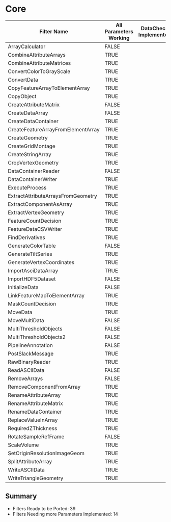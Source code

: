 # Core #

|  Filter Name | All Parameters Working | DataCheck Implemented | Execute Implemented | Documentation Implemented |
|--------------|------------------------|-----------------------|---------------------|---------------------------|
| ArrayCalculator | FALSE  | | | |
| CombineAttributeArrays | TRUE  | | | |
| CombineAttributeMatrices | TRUE  | | | |
| ConvertColorToGrayScale | TRUE  | | | |
| ConvertData | TRUE  | | | |
| CopyFeatureArrayToElementArray | TRUE  | | | |
| CopyObject | TRUE  | | | |
| CreateAttributeMatrix | FALSE  | | | |
| CreateDataArray | FALSE  | | | |
| CreateDataContainer | TRUE  | | | |
| CreateFeatureArrayFromElementArray | TRUE  | | | |
| CreateGeometry | TRUE  | | | |
| CreateGridMontage | TRUE  | | | |
| CreateStringArray | TRUE  | | | |
| CropVertexGeometry | TRUE  | | | |
| DataContainerReader | FALSE  | | | |
| DataContainerWriter | TRUE  | | | |
| ExecuteProcess | TRUE  | | | |
| ExtractAttributeArraysFromGeometry | TRUE  | | | |
| ExtractComponentAsArray | TRUE  | | | |
| ExtractVertexGeometry | TRUE  | | | |
| FeatureCountDecision | TRUE  | | | |
| FeatureDataCSVWriter | TRUE  | | | |
| FindDerivatives | TRUE  | | | |
| GenerateColorTable | FALSE  | | | |
| GenerateTiltSeries | TRUE  | | | |
| GenerateVertexCoordinates | TRUE  | | | |
| ImportAsciDataArray | TRUE  | | | |
| ImportHDF5Dataset | FALSE  | | | |
| InitializeData | FALSE  | | | |
| LinkFeatureMapToElementArray | TRUE  | | | |
| MaskCountDecision | TRUE  | | | |
| MoveData | TRUE  | | | |
| MoveMultiData | FALSE  | | | |
| MultiThresholdObjects | FALSE  | | | |
| MultiThresholdObjects2 | FALSE  | | | |
| PipelineAnnotation | FALSE  | | | |
| PostSlackMessage | TRUE  | | | |
| RawBinaryReader | TRUE  | | | |
| ReadASCIIData | FALSE  | | | |
| RemoveArrays | FALSE  | | | |
| RemoveComponentFromArray | TRUE  | | | |
| RenameAttributeArray | TRUE  | | | |
| RenameAttributeMatrix | TRUE  | | | |
| RenameDataContainer | TRUE  | | | |
| ReplaceValueInArray | TRUE  | | | |
| RequiredZThickness | TRUE  | | | |
| RotateSampleRefFrame | FALSE  | | | |
| ScaleVolume | TRUE  | | | |
| SetOriginResolutionImageGeom | TRUE  | | | |
| SplitAttributeArray | TRUE  | | | |
| WriteASCIIData | TRUE  | | | |
| WriteTriangleGeometry | TRUE  | | | |


## Summary ##

+ Filters Ready to be Ported: 39
+ Filters Needing more Parameters Implemented: 14
